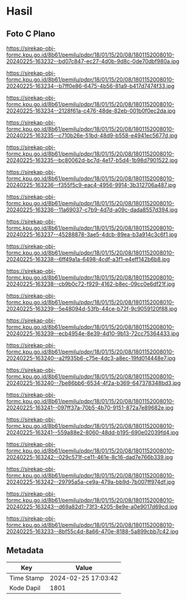 # Hasil

## Foto C Plano

https://sirekap-obj-formc.kpu.go.id/8b61/pemilu/pdpr/18/01/15/20/08/1801152008010-20240225-163232--bd07c847-ec27-4d0b-9d8c-0de70dbf980a.jpg

https://sirekap-obj-formc.kpu.go.id/8b61/pemilu/pdpr/18/01/15/20/08/1801152008010-20240225-163234--b7ff0e86-6475-4b56-81a9-b417d7474f33.jpg

https://sirekap-obj-formc.kpu.go.id/8b61/pemilu/pdpr/18/01/15/20/08/1801152008010-20240225-163234--2128f61a-c476-48de-82eb-001b0f0ec2da.jpg

https://sirekap-obj-formc.kpu.go.id/8b61/pemilu/pdpr/18/01/15/20/08/1801152008010-20240225-163235--c710b26e-51bd-48d9-b558-e4941ec5677d.jpg

https://sirekap-obj-formc.kpu.go.id/8b61/pemilu/pdpr/18/01/15/20/08/1801152008010-20240225-163235--bc80062d-bc7d-4e17-b5d4-1b98d7901522.jpg

https://sirekap-obj-formc.kpu.go.id/8b61/pemilu/pdpr/18/01/15/20/08/1801152008010-20240225-163236--f355f5c9-eac4-4956-9914-3b312706a487.jpg

https://sirekap-obj-formc.kpu.go.id/8b61/pemilu/pdpr/18/01/15/20/08/1801152008010-20240225-163236--11a69037-c7b9-4d7d-a09c-dada8557d394.jpg

https://sirekap-obj-formc.kpu.go.id/8b61/pemilu/pdpr/18/01/15/20/08/1801152008010-20240225-163237--45288878-3ae5-4dcb-89ea-b3a914c3c6f1.jpg

https://sirekap-obj-formc.kpu.go.id/8b61/pemilu/pdpr/18/01/15/20/08/1801152008010-20240225-163238--6ff49a1a-6498-4cdf-a3f1-e4eff142b6b8.jpg

https://sirekap-obj-formc.kpu.go.id/8b61/pemilu/pdpr/18/01/15/20/08/1801152008010-20240225-163238--cb9b0c72-f929-4162-b8ec-09cc0e6df21f.jpg

https://sirekap-obj-formc.kpu.go.id/8b61/pemilu/pdpr/18/01/15/20/08/1801152008010-20240225-163239--5e48094d-53fb-44ce-b72f-9c9059120f88.jpg

https://sirekap-obj-formc.kpu.go.id/8b61/pemilu/pdpr/18/01/15/20/08/1801152008010-20240225-163239--ecb4954e-8e39-4d10-9b13-72cc75364433.jpg

https://sirekap-obj-formc.kpu.go.id/8b61/pemilu/pdpr/18/01/15/20/08/1801152008010-20240225-163240--a2f935b6-c75e-4dc3-a8ec-19fd014448e7.jpg

https://sirekap-obj-formc.kpu.go.id/8b61/pemilu/pdpr/18/01/15/20/08/1801152008010-20240225-163240--7be86bb6-6534-4f2a-b369-647378348bd3.jpg

https://sirekap-obj-formc.kpu.go.id/8b61/pemilu/pdpr/18/01/15/20/08/1801152008010-20240225-163241--097ff37a-70b5-4b70-9151-872a7e89682e.jpg

https://sirekap-obj-formc.kpu.go.id/8b61/pemilu/pdpr/18/01/15/20/08/1801152008010-20240225-163241--559a88e2-8060-48dd-b195-690e02039fd4.jpg

https://sirekap-obj-formc.kpu.go.id/8b61/pemilu/pdpr/18/01/15/20/08/1801152008010-20240225-163242--029c571f-ce11-461e-8c16-dad7e766b339.jpg

https://sirekap-obj-formc.kpu.go.id/8b61/pemilu/pdpr/18/01/15/20/08/1801152008010-20240225-163242--29795a5a-ce9a-479a-bb9d-7b007ff974df.jpg

https://sirekap-obj-formc.kpu.go.id/8b61/pemilu/pdpr/18/01/15/20/08/1801152008010-20240225-163243--d69a82d1-73f3-4205-8e9e-a0e9017d69cd.jpg

https://sirekap-obj-formc.kpu.go.id/8b61/pemilu/pdpr/18/01/15/20/08/1801152008010-20240225-163233--8bf55c4d-8a66-470e-8188-5a899cbb7c42.jpg


## Metadata

| Key        | Value               |
| ---------- | ------------------- |
| Time Stamp | 2024-02-25 17:03:42 |
| Kode Dapil | 1801                |




